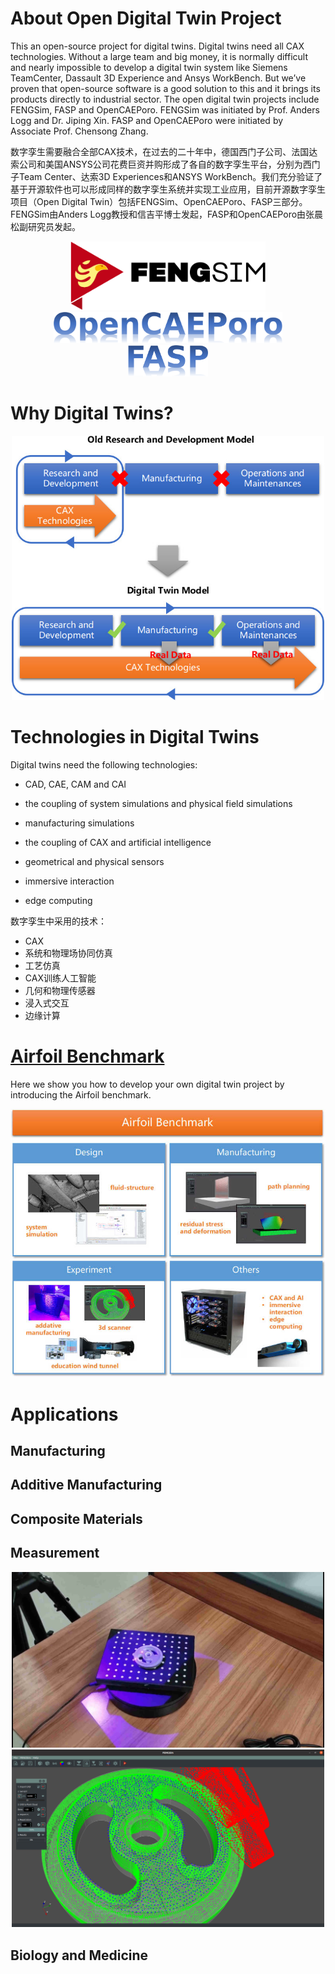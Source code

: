 # About Open Digital Twin Project

This an open-source project for digital twins. Digital twins need all CAX technologies. Without a large team and big money, it is normally difficult and nearly impossible to develop a digital twin system like Siemens TeamCenter, Dassault 3D Experience and Ansys WorkBench. But we’ve proven that open-source software is a good solution to this and it brings its products directly to industrial sector. The open digital twin projects include FENGSim, FASP and OpenCAEPoro. FENGSim was initiated by Prof. Anders Logg and Dr. Jiping Xin. FASP and OpenCAEPoro were initiated by Associate Prof. Chensong Zhang.

数字孪生需要融合全部CAX技术，在过去的二十年中，德国西门子公司、法国达索公司和美国ANSYS公司花费巨资并购形成了各自的数字孪生平台，分别为西门子Team Center、达索3D Experiences和ANSYS WorkBench。我们充分验证了基于开源软件也可以形成同样的数字孪生系统并实现工业应用，目前开源数字孪生项目（Open Digital Twin）包括FENGSim、OpenCAEPoro、FASP三部分。FENGSim由Anders Logg教授和信吉平博士发起，FASP和OpenCAEPoro由张晨松副研究员发起。

<div align="center"><img src="images/Fengsim_logo_hi_2.png" alt="FENGSim" height="110" /></div>

<div align="center"><img src="images/opencaeporo.png" alt="FENGSim" height="50" /></div>

<div align="center"><img src="images/fasp.png" alt="FENGSim" height="50" /></div>

# Why Digital Twins?

<div align="center"><img src="images/dt2.jpg" alt="FENGSim" width="500"/></div>

# Technologies in Digital Twins

Digital twins need the following technologies:

- CAD, CAE, CAM and CAI

- the coupling of system simulations and physical field simulations 
- manufacturing simulations
- the coupling of CAX and artificial intelligence
- geometrical and physical sensors
- immersive interaction
- edge computing

数字孪生中采用的技术：

- CAX
- 系统和物理场协同仿真
- 工艺仿真
- CAX训练人工智能
- 几何和物理传感器
- 浸入式交互
- 边缘计算

# [Airfoil Benchmark](https://github.com/fengsim/FENGSim-Dev/wiki/Home)

Here we show you how to develop your own digital twin project by introducing the Airfoil benchmark.   

<div align="center"><img src="images/airfoil.jpg" alt="airfoil" width="600" /></div>

# Applications

## Manufacturing

## Additive Manufacturing

## Composite Materials

## Measurement

<div align="center"><img src="images/meas1.jpg" alt="Measurement" width="500" /></div>

<div align="center"><img src="images/meas2.jpg" alt="Measurement" width="500" /></div>

## Biology and Medicine

